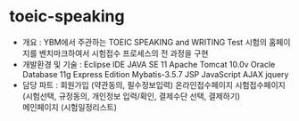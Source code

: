 # toeic-speaking
- 개요 : YBM에서 주관하는 TOEIC SPEAKING and WRITING Test 시험의 홈페이지를 벤치마크하여서 시험접수 프로세스의 전 과정을 구현
- 개발환경 및 기술 :  Eclipse IDE
                     JAVA SE 11
                     Apache Tomcat 10.0v
                     Oracle Database 11g Express Edition
                     Mybatis-3.5.7
                     JSP
                     JavaScript
                     AJAX
                     jquery
- 담당 파트 : 회원가입 (약관동의, 필수정보입력)
             온라인접수페이지
             시험접수페이지 (시험선택, 규정동의, 개인정보 입력/확인, 결제수단 선택, 결제하기)    
             메인페이지 (시험일정리스트)
